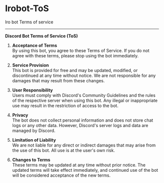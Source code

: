 # Irobot-ToS
Iro bot Terms of service


---


**Discord Bot Terms of Service (ToS)**

1. **Acceptance of Terms**  
   By using this bot, you agree to these Terms of Service. If you do not agree with these terms, please stop using the bot immediately.

2. **Service Provision**  
   This bot is provided for free and may be updated, modified, or discontinued at any time without notice. We are not responsible for any damages that may result from these changes.

3. **User Responsibility**  
   Users must comply with Discord's Community Guidelines and the rules of the respective server when using this bot. Any illegal or inappropriate use may result in the restriction of access to the bot.

4. **Privacy**  
   The bot does not collect personal information and does not store chat logs or any other data. However, Discord's server logs and data are managed by Discord.

5. **Limitation of Liability**  
   We are not liable for any direct or indirect damages that may arise from the use of this bot. All use is at the user's own risk.

6. **Changes to Terms**  
   These terms may be updated at any time without prior notice. The updated terms will take effect immediately, and continued use of the bot will be considered acceptance of the new terms.

